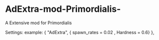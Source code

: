 # AdExtra-mod-Primordialis-
A Extensive mod for Primordialis


Settings:
  example: { "AdExtra", { spawn_rates = 0.02 , Hardness = 0.6} },

  
